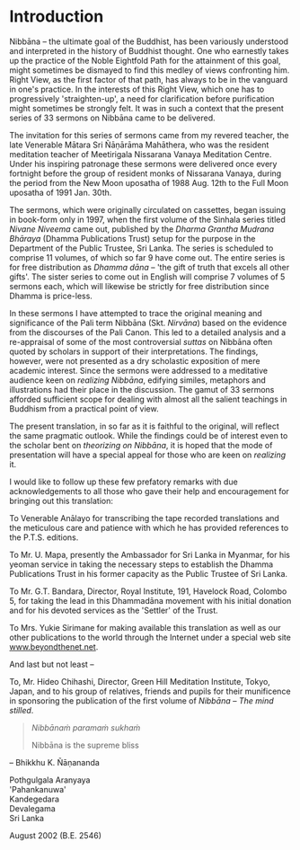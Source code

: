 # Introduction

Nibbāna – the ultimate goal of the Buddhist, has been variously understood
and interpreted in the history of Buddhist thought. One who earnestly takes up
the practice of the Noble Eightfold Path for the attainment of this goal, might
sometimes be dismayed to find this medley of views confronting him. Right View,
as the first factor of that path, has always to be in the vanguard in one's
practice. In the interests of this Right View, which one has to progressively
'straighten-up', a need for clarification before purification might sometimes be
strongly felt. It was in such a context that the present series of 33 sermons on
Nibbāna came to be delivered.

The invitation for this series of sermons came from my revered teacher, the late
Venerable Mātara Sri Ñāṇārāma Mahāthera, who was the resident meditation teacher
of Meetirigala Nissarana Vanaya Meditation Centre. Under his inspiring patronage
these sermons were delivered once every fortnight before the group of resident
monks of Nissarana Vanaya, during the period from
the New Moon uposatha of 1988 Aug. 12th
to the Full Moon uposatha of 1991 Jan. 30th.

The sermons, which were originally circulated on cassettes, began issuing in
book-form only in 1997, when the first volume of the Sinhala series titled
*Nivane Niveema* came out, published by the *Dharma Grantha Mudrana Bhāraya*
(Dhamma Publications Trust) setup for the purpose in the Department of the
Public Trustee, Sri Lanka. The series is scheduled to comprise 11 volumes, of
which so far 9 have come out. The entire series is for free distribution as
*Dhamma dāna* – 'the gift of truth that excels all other gifts'. The sister
series to come out in English will comprise 7 volumes of 5 sermons each, which
will likewise be strictly for free distribution since Dhamma is price-less.

In these sermons I have attempted to trace the original meaning and significance
of the Pali term Nibbāna (Skt. *Nirvāna*) based on the evidence from the
discourses of the Pali Canon. This led to a detailed analysis and a re-appraisal
of some of the most controversial *suttas* on Nibbāna often quoted by scholars
in support of their interpretations. The findings, however, were not presented
as a dry scholastic exposition of mere academic interest. Since the sermons were
addressed to a meditative audience keen on *realizing Nibbāna*, edifying
similes, metaphors and illustrations had their place in the discussion. The
gamut of 33 sermons afforded sufficient scope for dealing with almost all the
salient teachings in Buddhism from a practical point of view.

The present translation, in so far as it is faithful to the original, will
reflect the same pragmatic outlook. While the findings could be of interest even
to the scholar bent on *theorizing on Nibbāna*, it is hoped that the mode of
presentation will have a special appeal for those who are keen on *realizing*
it.

I would like to follow up these few prefatory remarks with due acknowledgements
to all those who gave their help and encouragement for bringing out this
translation:

To Venerable Anālayo for transcribing the tape recorded
translations and the meticulous care and patience with which he
has provided references to the P.T.S. editions.

To Mr. U. Mapa, presently the Ambassador for Sri Lanka in Myanmar, for his
yeoman service in taking the necessary steps to establish the Dhamma
Publications Trust in his former capacity as the Public Trustee of Sri Lanka.

To Mr. G.T. Bandara, Director, Royal Institute, 191, Havelock Road, Colombo 5,
for taking the lead in this Dhammadāna movement with his initial donation and
for his devoted services as the 'Settler' of the Trust.

To Mrs. Yukie Sirimane for making available this translation as well as our
other publications to the world through the Internet under a special web site
www.beyondthenet.net.

And last but not least –

To, Mr. Hideo Chihashi, Director, Green Hill Meditation Institute, Tokyo, Japan,
and to his group of relatives, friends and pupils for their munificence in
sponsoring the publication of the first volume of *Nibbāna – The mind stilled*.

> *Nibbānaṁ paramaṁ sukhaṁ*
>
> Nibbāna is the supreme bliss

– Bhikkhu K. Ñāṇananda

Pothgulgala Aranyaya \
'Pahankanuwa' \
Kandegedara \
Devalegama \
Sri Lanka

August 2002 (B.E. 2546)
